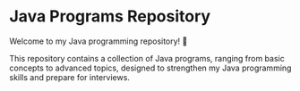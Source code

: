 



# Java Programs Repository


Welcome to my Java programming repository! 🚀

This repository contains a collection of Java programs, ranging from basic concepts to advanced topics, designed to strengthen my Java programming skills and prepare for interviews.

